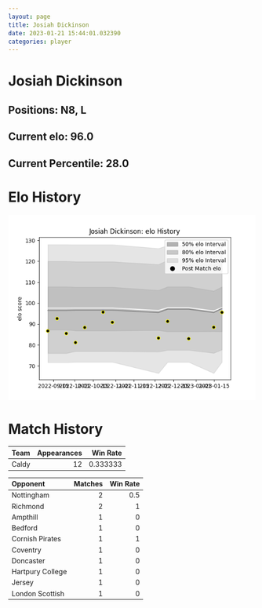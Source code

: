 ```yaml
---  
layout: page  
title: Josiah Dickinson  
date: 2023-01-21 15:44:01.032390  
categories: player  
---
```

# Josiah Dickinson

## Positions: N8, L

## Current elo: 96.0

## Current Percentile: 28.0

# Elo History


![elo history](history_JosiahDickinson.png)
# Match History


| Team   |   Appearances |   Win Rate |
|:-------|--------------:|-----------:|
| Caldy  |            12 |   0.333333 |

| Opponent         |   Matches |   Win Rate |
|:-----------------|----------:|-----------:|
| Nottingham       |         2 |        0.5 |
| Richmond         |         2 |        1   |
| Ampthill         |         1 |        0   |
| Bedford          |         1 |        0   |
| Cornish Pirates  |         1 |        1   |
| Coventry         |         1 |        0   |
| Doncaster        |         1 |        0   |
| Hartpury College |         1 |        0   |
| Jersey           |         1 |        0   |
| London Scottish  |         1 |        0   |